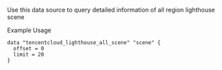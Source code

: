 Use this data source to query detailed information of all region lighthouse scene

Example Usage

```hcl
data "tencentcloud_lighthouse_all_scene" "scene" {
  offset = 0
  limit = 20
}
```